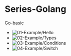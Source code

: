 # Series-Golang

Go-basic

- ![01-Example/Hello](../main/01-basic/01-hello/)
- ![02-Example/Types](../main/01-basic/02-types/)
- ![03-Example/Conditions](../main/01-basic/03-conditions/)
- ![04-Example/Switch](../main/01-basic/04-switch/)